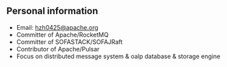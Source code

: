 

## Personal information

- Email: hzh0425@apache.org
- Committer of Apache/RocketMQ
- Committer of SOFASTACK/SOFAJRaft
- Contributor of Apache/Pulsar
- Focus on distributed message system & oalp database & storage engine

